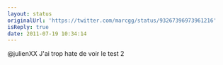 ```yaml
---
layout: status
originalUrl: 'https://twitter.com/marcgg/status/93267396973961216'
isReply: true
date: 2011-07-19 10:34:14
---
```


@julienXX J'ai trop hate de voir le test 2
